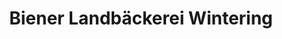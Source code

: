 ---
title: "Biener Landbäckerei Wintering"
url: /lingen-ems/biener-landbaeckerei-wintering/
shop: Bäckerei
---